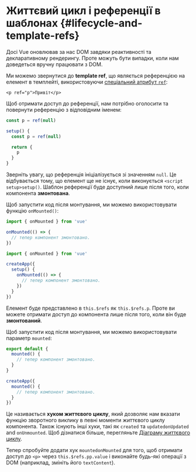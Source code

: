 # Життєвий цикл і референції в шаблонах {#lifecycle-and-template-refs}

Досі Vue оновлював за нас DOM завдяки реактивності та декларативному рендерингу. Проте можуть бути випадки, коли нам доведеться вручну працювати з DOM.

Ми можемо звернутися до **template ref**, що являється референцією на елемент в темплейті, використовуючи <a target="_blank" href="/api/built-in-special-attributes.html#ref">спеціальний атрибут `ref`</a>:

```vue-html
<p ref="p">Привіт</p>
```

<div class="composition-api">

Щоб отримати доступ до референції, нам потрібно оголосити <span class="html"> та повернути</span> референцію з відповідним іменем:

<div class="sfc">

```js
const p = ref(null)
```

</div>
<div class="html">

```js
setup() {
  const p = ref(null)

  return {
    p
  }
}
```

</div>

Зверніть увагу, що референція ініціалізується зі значенням `null`. Це відбувається тому, що елемент ще не існує, коли виконується <span class="sfc">`<script setup>`</span><span class="html">`setup()`</span>. Шаблон референції буде доступний лише після того, коли компонента **змонтована**.

Щоб запустити код після монтування, ми можемо використовувати функцію `onMounted()`:

<div class="sfc">

```js
import { onMounted } from 'vue'

onMounted(() => {
  // тепер компонент змонтовано.
})
```

</div>
<div class="html">

```js
import { onMounted } from 'vue'

createApp({
  setup() {
    onMounted(() => {
      // тепер компонент змонтовано.
    })
  }
})
```

</div>
</div>

<div class="options-api">

Елемент буде представлено в `this.$refs` як `this.$refs.p`. Проте ви можете отримати доступ до компонента лише після того, коли він буде **змонтований**.

Щоб запустити код після монтування, ми можемо використовувати параметр `mounted`:

<div class="sfc">

```js
export default {
  mounted() {
    // тепер компонент змонтовано.
  }
}
```

</div>
<div class="html">

```js
createApp({
  mounted() {
    // тепер компонент змонтовано.
  }
})
```

</div>
</div>

Це називається **хуком життєвого циклу**, який дозволяє нам вказати функцію зворотного виклику в певні моменти життєвого циклу компонента. Також існують інші хуки, такі як <span class="options-api">`created` та `updated`</span><span class="composition-api">`onUpdated` and `onUnmounted`</span>. Щоб дізнатися більше, перегляньте <a target="_blank" href="/guide/essentials/lifecycle.html#lifecycle-diagram">Діаграму життєвого циклу</a>.

Тепер спробуйте додати хук <span class="options-api">`mounted`</span><span class="composition-api">`onMounted`</span> для того, щоб отримати доступ до `<p>` через <span class="options-api">`this.$refs.p`</span><span class="composition-api">`p.value`</span> і виконайте будь-які операції з DOM (наприклад, змініть його `textContent`).

